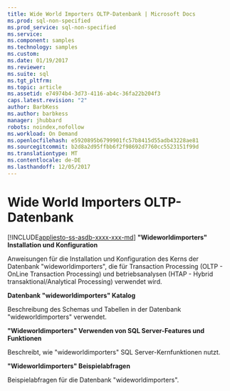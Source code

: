 ```yaml
---
title: Wide World Importers OLTP-Datenbank | Microsoft Docs
ms.prod: sql-non-specified
ms.prod_service: sql-non-specified
ms.service: 
ms.component: samples
ms.technology: samples
ms.custom: 
ms.date: 01/19/2017
ms.reviewer: 
ms.suite: sql
ms.tgt_pltfrm: 
ms.topic: article
ms.assetid: e74974b4-3d73-4116-ab4c-36fa22b204f3
caps.latest.revision: "2"
author: BarbKess
ms.author: barbkess
manager: jhubbard
robots: noindex,nofollow
ms.workload: On Demand
ms.openlocfilehash: e5920895b6799901fc57b8415d55adb43228ae81
ms.sourcegitcommit: b2d8a2d95ffbb6f2f98692d7760cc5523151f99d
ms.translationtype: MT
ms.contentlocale: de-DE
ms.lasthandoff: 12/05/2017
---
```

# <a name="wide-world-importers-oltp-database"></a>Wide World Importers OLTP-Datenbank
[!INCLUDE[appliesto-ss-asdb-xxxx-xxx-md](../../includes/appliesto-ss-asdb-xxxx-xxx-md.md)]
**"Wideworldimporters" Installation und Konfiguration**

Anweisungen für die Installation und Konfiguration des Kerns der Datenbank "wideworldimporters", die für Transaction Processing (OLTP - OnLine Transaction Processing) und betriebsanalysen (HTAP - Hybrid transaktional/Analytical Processing) verwendet wird.

**Datenbank "wideworldimporters" Katalog**

Beschreibung des Schemas und Tabellen in der Datenbank "wideworldimporters" verwendet.

**"Wideworldimporters" Verwenden von SQL Server-Features und Funktionen**   

Beschreibt, wie "wideworldimporters" SQL Server-Kernfunktionen nutzt.

**"Wideworldimporters" Beispielabfragen**

Beispielabfragen für die Datenbank "wideworldimporters".
